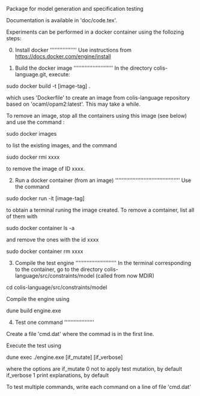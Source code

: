 
Package for model generation and specification testing

Documentation is available in 'doc/code.tex'.

Experiments can be performed in a docker container using
the follozing steps:

0. Install docker
'''''''''''''''''
Use instructions from https://docs.docker.com/engine/install

1. Build the docker image
'''''''''''''''''''''''''
In the directory colis-language.git, execute:

sudo docker build -t [image-tag] .

which uses 'Dockerfile' to create an image from colis-language repository
based on 'ocaml/opam2:latest'. This may take a while.

To remove an image, stop all the containers using this image (see below)
and use the command :

sudo docker images

to list the existing images, and the command

sudo docker rmi xxxx

to remove the image of ID xxxx.


2. Run a docker container (from an image)
'''''''''''''''''''''''''''''''''''''''''
Use the command

sudo docker run -it [image-tag]

to obtain a terminal runing the image created.
To remove a comtainer, list all of them with

sudo docker container ls -a

and remove the ones with the id xxxx

sudo docker container rm xxxx


3. Compile the test engine
''''''''''''''''''''''''''
In the terminal corresponding to the container, go to the directory
colis-language/src/constraints/model
(called from now MDIR)

cd colis-language/src/constraints/model

Compile the engine using

dune build engine.exe
    
4. Test one command
'''''''''''''''''''

Create a file 'cmd.dat' where the commad is in the first line.

Execute the test using

dune exec ./engine.exe [if_mutate] [if_verbose]

where the options are
  if_mutate     0 not to apply test mutation, by default
  if_verbose    1 print explanations, by default


To test multiple commands, write each command on a line of file 'cmd.dat'

